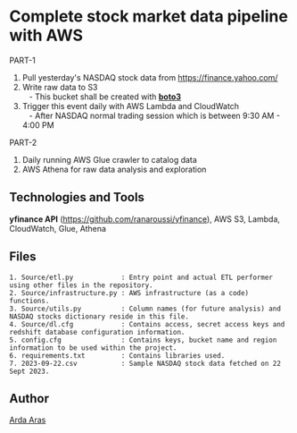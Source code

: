 # Complete stock market data pipeline with AWS

PART-1

1) Pull yesterday's NASDAQ stock data from https://finance.yahoo.com/
2) Write raw data to S3\
&nbsp;&nbsp; - This bucket shall be created with [**boto3**](https://boto3.amazonaws.com/v1/documentation/api/latest/index.html)
4) Trigger this event daily with AWS Lambda and CloudWatch\
&nbsp;&nbsp; - After NASDAQ normal trading session which is between 9:30 AM - 4:00 PM

PART-2

1) Daily running AWS Glue crawler to catalog data
2) AWS Athena for raw data analysis and exploration

## Technologies and Tools

**yfinance API** (https://github.com/ranaroussi/yfinance), AWS S3, Lambda, CloudWatch, Glue, Athena

## Files
    1. Source/etl.py            : Entry point and actual ETL performer using other files in the repository.
    2. Source/infrastructure.py : AWS infrastructure (as a code) functions.
    3. Source/utils.py          : Column names (for future analysis) and NASDAQ stocks dictionary reside in this file.
    4. Source/dl.cfg            : Contains access, secret access keys and redshift database configuration information.
    5. config.cfg               : Contains keys, bucket name and region information to be used within the project.
    6. requirements.txt         : Contains libraries used.
    7. 2023-09-22.csv           : Sample NASDAQ stock data fetched on 22 Sept 2023.

## Author

[Arda Aras](https://www.linkedin.com/in/arda-aras/)

